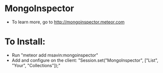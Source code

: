 # MongoInspector
 - To learn more, go to http://mongoinspector.meteor.com

# To Install:
 - Run "meteor add msavin:mongoinspector"
 - Add and configure on the client: "Session.set("MongoInspector", ["List", "Your", "Collections"]);"